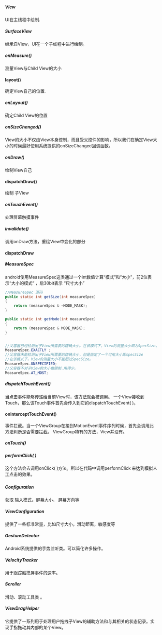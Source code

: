 ##### View
UI在主线程中绘制.

##### SurfaceView
继承自View，UI在一个子线程中进行绘制。

##### onMeasure()
测量View与Child View的大小

#### layout()
确定View自己的位置.

##### onLayout()
确定Child View的位置

#####  onSizeChanged()
View的大小不仅由View本身控制，而且受父控件的影响，所以我们在确定View大小的时候最好使用系统提供的onSizeChanged回调函数。

##### onDraw()
绘制View自己

#### dispatchDraw()
绘制 子View

##### onTouchEvent()
处理屏幕触摸事件
##### invalidate()
调用onDraw方法，重绘View中变化的部分

#### dispatchDraw



##### MeasureSpec
android使用MeasureSpec这类通过一个int数值计算“模式”和“大小”，前2位表示“大小的模式” ，后30bit表示 “尺寸大小”
```java
//MeasureSpec 源码
public static int getSize(int measureSpec)
{
    return (measureSpec & ~MODE_MASK);
}

public static int getMode(int measureSpec)
{
    return (measureSpec & MODE_MASK);
}


//父容器已经检测出子View所需要的精确大小。在该模式下，View的测量大小即为SpecSize。
MeasureSpec.EXACTLY ;
//父容器未能检测出子View所需要的精确大小，但是指定了一个可用大小即specSize
//在该模式下，View的测量大小不能超过SpecSize。
MeasureSpec.UNSPECIFIED;
//父容器不对子View的大小做限制.用得少。
MeasureSpec.AT_MOST;
```



##### dispatchTouchEvent()
当点击事件能够传递给当前View时，该方法就会被调用。
一个View接收到Touch，那么该Touch事件首先会传入到它的dispatchTouchEvent( )。

#### onInterceptTouchEvent()
事件拦截。当一个ViewGroup在接到MotionEvent事件序列时候，首先会调用此方法判断是否需要拦截。
ViewGroup特有的方法，View并没有。

##### onTouch()


##### performClick( )
这个方法会去调用onClick( )方法。所以在代码中调用performClick 来达到模拟人工点击的效果。

#####  
#####
#####
#####
#####




##### Configuration
获取 输入模式，屏幕大小， 屏幕方向等
##### ViewConfiguration
提供了一些标准常量，比如尺寸大小，滑动距离，敏感度等
##### GestureDetector
Android系统提供的手势监听类。可以简化许多操作。
##### VelocityTracker
用于跟踪触摸屏事件的速率。
##### Scroller
滑动、滚动工具类 。
##### ViewDragHelper
它提供了一系列用于处理用户拖拽子View的辅助方法和与其相关的状态记录。实现手指拖动其内部的某个View。

